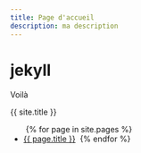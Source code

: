 ```yaml
---
title: Page d'accueil
description: ma description
---
```


# jekyll

Voilà 

{{ site.title }} 

<ul>
  {% for page in site.pages %} 
  <li><a href="{{ page.title }}">{{ page.title }}</a>
  {% endfor %} 
</ul>
